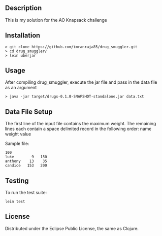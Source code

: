 ## Description

This is my solution for the AO Knapsack challenge

## Installation

```
> git clone https://github.com/imranraja85/drug_smuggler.git
> cd drug_smuggler/
> lein uberjar
```

## Usage

After compiling drug_smuggler, execute the jar file and pass in the data file as an argument
```
> java -jar target/drugs-0.1.0-SNAPSHOT-standalone.jar data.txt
```

## Data File Setup
The first line of the input file contains the maximum weight. The remaining lines each contain a space delimited record in the following order: name weight value

Sample file:
```
100
luke        9   150
anthony    13    35
candice   153   200
```

## Testing
To run the test suite:
```
lein test
```

## License

Distributed under the Eclipse Public License, the same as Clojure.
